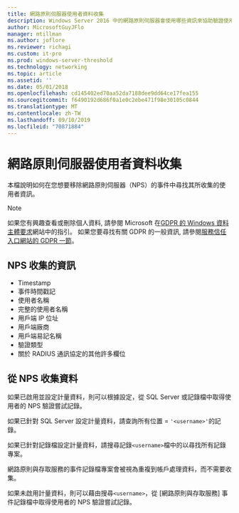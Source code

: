 ```yaml
---
title: 網路原則伺服器使用者資料收集
description: Windows Server 2016 中的網路原則伺服器會使用哪些資訊來協助驗證使用者。
author: MicrosoftGuyJFlo
manager: mtillman
ms.author: joflore
ms.reviewer: richagi
ms.custom: it-pro
ms.prod: windows-server-threshold
ms.technology: networking
ms.topic: article
ms.assetid: ''
ms.date: 05/01/2018
ms.openlocfilehash: cd145402ed70aa52da7188dee9dd64ce17fea155
ms.sourcegitcommit: f6490192d686f0a1e0c2ebe471f98e30105c0844
ms.translationtype: MT
ms.contentlocale: zh-TW
ms.lasthandoff: 09/10/2019
ms.locfileid: "70871884"
---
```

# <a name="network-policy-server-user-data-collection"></a>網路原則伺服器使用者資料收集

本檔說明如何在您想要移除網路原則伺服器（NPS）的事件中尋找其所收集的使用者資訊。

>[!Note]
>如果您有興趣查看或刪除個人資料, 請參閱 Microsoft 在[GDPR 的 Windows 資料主體要求](https://docs.microsoft.com/microsoft-365/compliance/gdpr-dsr-windows)網站中的指引。 如果您要尋找有關 GDPR 的一般資訊, 請參閱[服務信任入口網站的 GDPR 一節](https://servicetrust.microsoft.com/ViewPage/GDPRGetStarted)。

## <a name="information-collected-by-nps"></a>NPS 收集的資訊

- Timestamp
- 事件時間戳記
- 使用者名稱
- 完整的使用者名稱
- 用戶端 IP 位址
- 用戶端廠商
- 用戶端易記名稱
- 驗證類型
- 關於 RADIUS 通訊協定的其他許多欄位

## <a name="gather-data-from-nps"></a>從 NPS 收集資料

如果已啟用並設定計量資料，則可以根據設定，從 SQL Server 或記錄檔中取得使用者的 NPS 驗證嘗試記錄。 

如果已針對 SQL Server 設定計量資料，請查詢所有位置 = `'<username>'`的記錄。

如果已針對記錄檔設定計量資料，請搜尋記錄`<username>`檔中的以尋找所有記錄專案。

網路原則與存取服務的事件記錄檔專案會被視為重複到帳戶處理資料，而不需要收集。

如果未啟用計量資料，則可以藉由搜尋`<username>`，從 [網路原則與存取服務] 事件記錄檔中取得使用者的 NPS 驗證嘗試記錄。
